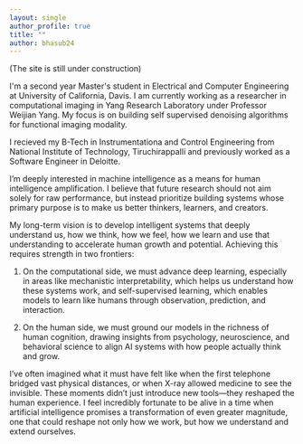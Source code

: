 ```yaml
---
layout: single
author_profile: true
title: ""
author: bhasub24
---
```


(The site is still under construction)

I'm a second year Master's student in Electrical and Computer Engineering at University of California, Davis. I am currently working as a researcher in computational imaging in Yang Research Laboratory under Professor Weijian Yang. My focus is on building self supervised denoising algorithms for functional imaging modality.

I recieved my B-Tech in Instrumentationa and Control Engineering from National Institute of Technology, Tiruchirappalli and previously worked as a Software Engineer in Deloitte.

I’m deeply interested in machine intelligence as a means for human intelligence amplification. I believe that future research should not aim solely for raw performance, but instead prioritize building systems whose primary purpose is to make us better thinkers, learners, and creators.

My long-term vision is to develop intelligent systems that deeply understand us, how we think, how we feel, how we learn and use that understanding to accelerate human growth and potential. Achieving this requires strength in two frontiers:

1. On the computational side, we must advance deep learning, especially in areas like mechanistic interpretability, which helps us understand how these systems work, and self-supervised learning, which enables models to learn like humans through observation, prediction, and interaction.

2. On the human side, we must ground our models in the richness of human cognition, drawing insights from psychology, neuroscience, and behavioral science to align AI systems with how people actually think and grow.

I’ve often imagined what it must have felt like when the first telephone bridged vast physical distances, or when X-ray allowed medicine to see the invisible. These moments didn’t just introduce new tools—they reshaped the human experience. I feel incredibly fortunate to be alive in a time when artificial intelligence promises a transformation of even greater magnitude, one that could reshape not only how we work, but how we understand and extend ourselves.
